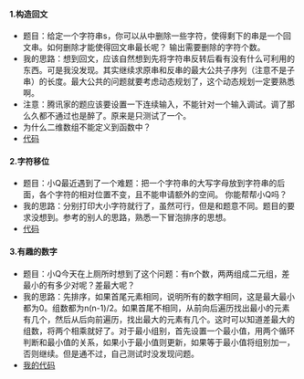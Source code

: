 #### 1.构造回文
* 题目：给定一个字符串s，你可以从中删除一些字符，使得剩下的串是一个回文串。如何删除才能使得回文串最长呢？
输出需要删除的字符个数。
* 我的思路：想到回文，应该自然想到先将字符串反转后看有没有什么可利用的东西。可是我没发现。其实继续求原串和反串的最大公共子序列（注意不是子串）的长度。最大公共的问题就要考虑动态规划了，这个动态规划一定要熟悉啊。
* 注意：腾讯家的题应该要设置一下连续输入，不能针对一个输入调试。调了那么久都不通过也是醉了。原来是只测试了一个。
* 为什么二维数组不能定义到函数中？
* [代码](https://github.com/Tramac/NewCoder/blob/master/Tencent2017Spring/Palindromic.cpp)
#### 2.字符移位
* 题目：小Q最近遇到了一个难题：把一个字符串的大写字母放到字符串的后面，各个字符的相对位置不变，且不能申请额外的空间。
你能帮帮小Q吗？
* 我的思路：分别打印大小字符就行了，虽然可行，但是和题意不同。题目的要求没想到。参考的别人的思路，熟悉一下冒泡排序的思想。
* [代码](https://github.com/Tramac/NewCoder/blob/master/Tencent2017Spring/ShiftChar.cpp)
#### 3.有趣的数字
* 题目：小Q今天在上厕所时想到了这个问题：有n个数，两两组成二元组，差最小的有多少对呢？差最大呢？
* 我的思路：先排序，如果首尾元素相同，说明所有的数字相同，这是最大最小都为0。组数都为n(n-1)/2。如果首尾不相同，从前向后遍历找出最小的元素有几个，然后从后向前遍历，找出最大的元素有几个。这时可以知道差最大的组数，将两个相乘就好了。对于最小组别，首先设置一个最小值，用两个循环判断和最小值的关系，如果小于最小值则更新，如果等于最小值将组别加一，否则继续。但是通不过，自己测试时没发现问题。
* [我的代码](https://github.com/Tramac/NewCoder/blob/master/Tencent2017Spring/IntrestingNumber.cpp)

